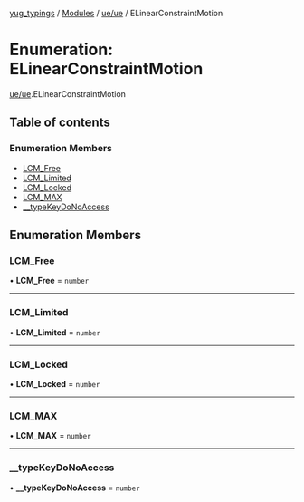[yug_typings](../README.md) / [Modules](../modules.md) / [ue/ue](../modules/ue_ue.md) / ELinearConstraintMotion

# Enumeration: ELinearConstraintMotion

[ue/ue](../modules/ue_ue.md).ELinearConstraintMotion

## Table of contents

### Enumeration Members

- [LCM\_Free](ue_ue.ELinearConstraintMotion.md#lcm_free)
- [LCM\_Limited](ue_ue.ELinearConstraintMotion.md#lcm_limited)
- [LCM\_Locked](ue_ue.ELinearConstraintMotion.md#lcm_locked)
- [LCM\_MAX](ue_ue.ELinearConstraintMotion.md#lcm_max)
- [\_\_typeKeyDoNoAccess](ue_ue.ELinearConstraintMotion.md#__typekeydonoaccess)

## Enumeration Members

### LCM\_Free

• **LCM\_Free** = `number`

___

### LCM\_Limited

• **LCM\_Limited** = `number`

___

### LCM\_Locked

• **LCM\_Locked** = `number`

___

### LCM\_MAX

• **LCM\_MAX** = `number`

___

### \_\_typeKeyDoNoAccess

• **\_\_typeKeyDoNoAccess** = `number`
